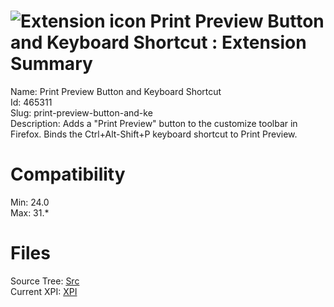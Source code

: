 # ![Extension icon](https://addons.thunderbird.net/user-media/addon_icons/465/465311-64.png?modified=1380536431) Print Preview Button and Keyboard Shortcut : Extension Summary

Name: Print Preview Button and Keyboard Shortcut  
Id: 465311  
Slug: print-preview-button-and-ke  
Description: Adds a "Print Preview" button to the customize toolbar in Firefox.
Binds the Ctrl+Alt-Shift+P keyboard shortcut to Print Preview.
  

# Compatibility
Min: 24.0  
Max: 31.*  

# Files

Source Tree: [Src](C:/Dev/Thunderbird/ThunderKdB/xall/xOther/465311-print-preview-button-and-ke/src)  
Current XPI: [XPI](C:/Dev/Thunderbird/ThunderKdB/xall/xOther/465311-print-preview-button-and-ke/xpi)  



